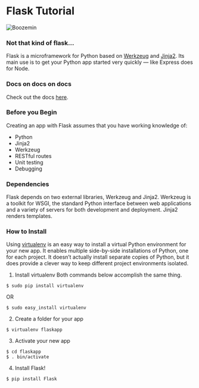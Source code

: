 # Flask Tutorial

![Boozemin](http://cdn.hiconsumption.com/wp-content/uploads/2013/11/Prescription-Label-Flask.jpg)

### Not that kind of flask...

Flask is a microframework for Python based on [Werkzeug](http://werkzeug.pocoo.org/) and [Jinja2](http://jinja.pocoo.org/docs/dev/). Its main use is to get your Python app started very quickly — like Express does for Node.

### Docs on docs on docs 

Check out the docs [here](http://flask.pocoo.org/docs/). 

### Before you Begin

Creating an app with Flask assumes that you have working knowledge of:
* Python
* Jinja2
* Werkzeug
* RESTful routes
* Unit testing
* Debugging

### Dependencies

Flask depends on two external libraries, Werkzeug and Jinja2. Werkzeug is a toolkit for WSGI, the standard Python interface between web applications and a variety of servers for both development and deployment. Jinja2 renders templates. 

### How to Install

Using [virtualenv](https://pypi.python.org/pypi/virtualenv) is an easy way to install a virtual Python environment for your new app. It enables multiple side-by-side installations of Python, one for each project. It doesn’t actually install separate copies of Python, but it does provide a clever way to keep different project environments isolated.

1. Install virtualenv
Both commands below accomplish the same thing. 
```
$ sudo pip install virtualenv
```
OR
```
$ sudo easy_install virtualenv
```
2. Create a folder for your app
```
$ virtualenv flaskapp
```
3. Activate your new app
```
$ cd flaskapp
$ . bin/activate
```
4. Install Flask!
```
$ pip install Flask
```


